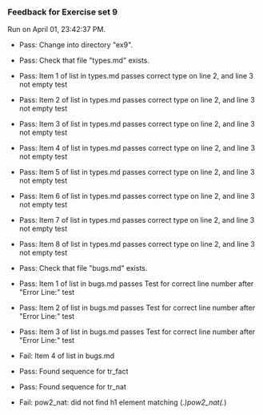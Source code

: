 ### Feedback for Exercise set 9

Run on April 01, 23:42:37 PM.

+ Pass: Change into directory "ex9".

+ Pass: Check that file "types.md" exists.

+ Pass: Item 1 of list in types.md passes correct type on line 2, and line 3 not empty test

+ Pass: Item 2 of list in types.md passes correct type on line 2, and line 3 not empty test

+ Pass: Item 3 of list in types.md passes correct type on line 2, and line 3 not empty test

+ Pass: Item 4 of list in types.md passes correct type on line 2, and line 3 not empty test

+ Pass: Item 5 of list in types.md passes correct type on line 2, and line 3 not empty test

+ Pass: Item 6 of list in types.md passes correct type on line 2, and line 3 not empty test

+ Pass: Item 7 of list in types.md passes correct type on line 2, and line 3 not empty test

+ Pass: Item 8 of list in types.md passes correct type on line 2, and line 3 not empty test

+ Pass: Check that file "bugs.md" exists.

+ Pass: Item 1 of list in bugs.md passes Test for correct line number after "Error Line:" test

+ Pass: Item 2 of list in bugs.md passes Test for correct line number after "Error Line:" test

+ Pass: Item 3 of list in bugs.md passes Test for correct line number after "Error Line:" test

+ Fail: Item 4 of list in bugs.md 

+ Pass: Found sequence for tr_fact

+ Pass: Found sequence for tr_nat

+ Fail: pow2_nat: did not find h1 element matching (.*)pow2_nat(.*)

